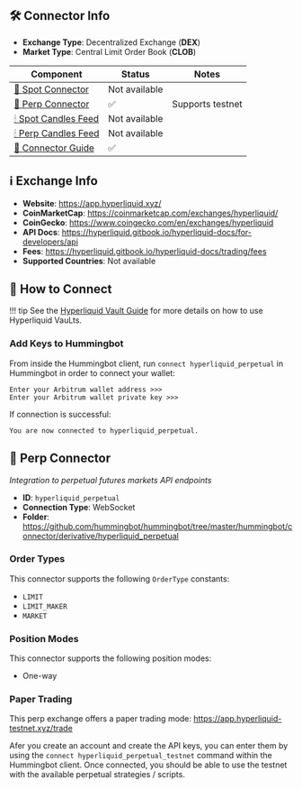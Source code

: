 ## 🛠 Connector Info

- **Exchange Type**: Decentralized Exchange (**DEX**)
- **Market Type**: Central Limit Order Book (**CLOB**)

| Component | Status | Notes | 
| --------- | ------ | ----- |
| [🔀 Spot Connector](#spot-connector) | Not available |
| [🔀 Perp Connector](#perp-connector) | ✅ | Supports testnet
| [🕯 Spot Candles Feed](#spot-candles-feed) | Not available | 
| [🕯 Perp Candles Feed](#perp-candles-feed) | Not available | 
| [📓 Connector Guide](/academy-content/using-hyperliquid-vaults-with-hummingbot/) | ✅ |

## ℹ️ Exchange Info

- **Website**: <https://app.hyperliquid.xyz/>
- **CoinMarketCap**: <https://coinmarketcap.com/exchanges/hyperliquid/>
- **CoinGecko**: <https://www.coingecko.com/en/exchanges/hyperliquid>
- **API Docs**: <https://hyperliquid.gitbook.io/hyperliquid-docs/for-developers/api>
- **Fees**: <https://hyperliquid.gitbook.io/hyperliquid-docs/trading/fees>
- **Supported Countries**: Not available

## 🔑 How to Connect

!!! tip
    See the [Hyperliquid Vault Guide](/academy-content/using-hyperliquid-vaults-with-hummingbot/) for more details on how to use Hyperliquid VauLts.

### Add Keys to Hummingbot

From inside the Hummingbot client, run `connect hyperliquid_perpetual` in Hummingbot in order to connect your wallet:

```
Enter your Arbitrum wallet address >>>
Enter your Arbitrum wallet private key >>>
```

If connection is successful:

```
You are now connected to hyperliquid_perpetual.
```


## 🔀 Perp Connector
*Integration to perpetual futures markets API endpoints*

- **ID**: `hyperliquid_perpetual`
- **Connection Type**: WebSocket
- **Folder**: <https://github.com/hummingbot/hummingbot/tree/master/hummingbot/connector/derivative/hyperliquid_perpetual>

### Order Types

This connector supports the following `OrderType` constants:

- `LIMIT`
- `LIMIT_MAKER`
- `MARKET`

### Position Modes

This connector supports the following position modes:

- One-way

### Paper Trading

This perp exchange offers a paper trading mode: <https://app.hyperliquid-testnet.xyz/trade>

Afer you create an account and create the API keys, you can enter them by using the `connect hyperliquid_perpetual_testnet` command within the Hummingbot client. Once connected, you should be able to use the testnet with the available perpetual strategies / scripts. 

